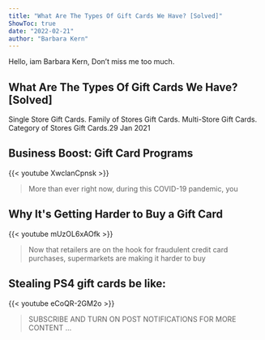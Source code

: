 ```yaml
---
title: "What Are The Types Of Gift Cards We Have? [Solved]"
ShowToc: true 
date: "2022-02-21"
author: "Barbara Kern" 
---
```


Hello, iam Barbara Kern, Don’t miss me too much.
## What Are The Types Of Gift Cards We Have? [Solved]
 Single Store Gift Cards. Family of Stores Gift Cards. Multi-Store Gift Cards. Category of Stores Gift Cards.29 Jan 2021

## Business Boost: Gift Card Programs
{{< youtube XwclanCpnsk >}}
>More than ever right now, during this COVID-19 pandemic, you 

## Why It's Getting Harder to Buy a Gift Card
{{< youtube mUzOL6xAOfk >}}
>Now that retailers are on the hook for fraudulent credit card purchases, supermarkets are making it harder to buy 

## Stealing PS4 gift cards be like:
{{< youtube eCoQR-2GM2o >}}
>SUBSCRIBE AND TURN ON POST NOTIFICATIONS FOR MORE CONTENT ...

